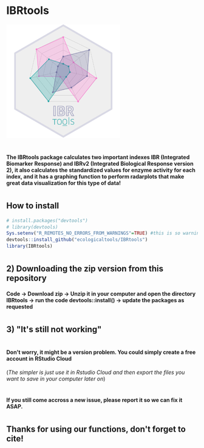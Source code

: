# IBRtools 
<img src="hexlogo/r-ibr-logo.png" width = "300">

# 
#### The IBRtools package calculates two important indexes IBR (Integrated Biomarker Response) and IBRv2 (Integrated Biological Response version 2), it also calculates the standardized values for enzyme activity for each index, and it has a graphing function to perform radarplots that make great data visualization for this type of data!
#
#
## How to install
```r
# install.packages("devtools")
# library(devtools)
Sys.setenv("R_REMOTES_NO_ERRORS_FROM_WARNINGS"=TRUE) #this is so warnings don't turn into errors
devtools::install_github("ecologicaltools/IBRtools")
library(IBRtools)

```
#
## 2) Downloading the zip version from this repository
####  Code -> Download zip -> Unzip it in your computer and open the directory IBRtools -> run the code devtools::install() -> update the packages as requested 
#
## 3) "It's still not working"
# 
#### Don't worry, it might be a version problem. You could simply create a free account in RStudio Cloud
(*The simpler is just use it in Rstudio Cloud and then export the files you want to save in your computer later on*)
#
#### If you still come accross a new issue, please report it so we can fix it ASAP.
#
## Thanks for using our functions, don't forget to cite!
